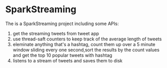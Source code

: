 # SparkStreaming

The is a SparkStreaming project including some APIs:
1. get the streaming tweets from tweet app
2. use thread-saft counters to keep track of the average length of tweets
3. eleminate anything that's a hashtag, count them up over a 5 minute window sliding every one second,sort the results by the count values and get the top 10 popular tweets with hashtag
4. listens to a stream of tweets and saves them to disk
